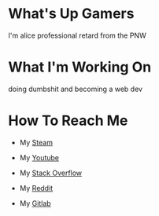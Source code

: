 # What's Up Gamers

I'm alice professional retard from the PNW

# What I'm Working On

doing dumbshit and becoming a web dev

# How To Reach Me

- My [Steam](https://steamcommunity.com/id/romanian1212123)

- My [Youtube](https://www.youtube.com/channel/UCSYe7g7vYU3ITa7U119Nsbg)

- My [Stack Overflow](https://stackoverflow.com/users/17801599/alice)

- My [Reddit](https://www.reddit.com/user/Yoimiya100001/)

- My [Gitlab](https://gitlab.com/alice1212123)
